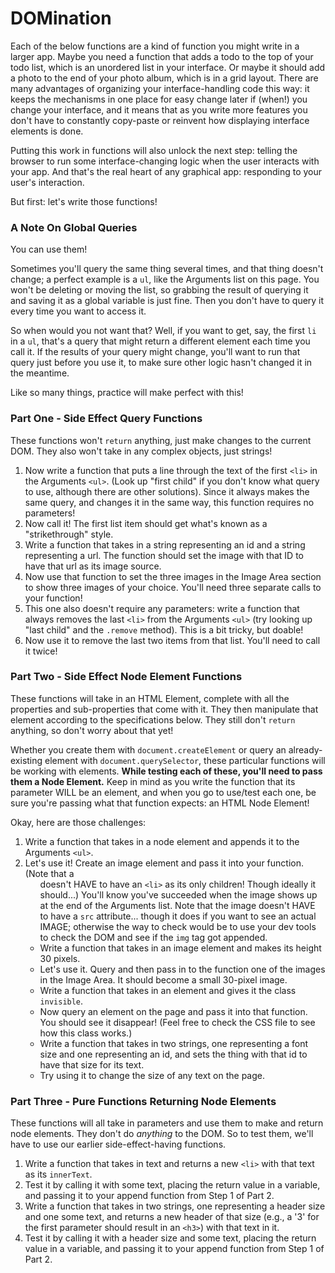 # DOMination

Each of the below functions are a kind of function you might write in a larger app. Maybe you need a function that adds a todo to the top of your todo list, which is an unordered list in your interface. Or maybe it should add a photo to the end of your photo album, which is in a grid layout. There are many advantages of organizing your interface-handling code this way: it keeps the mechanisms in one place for easy change later if (when!) you change your interface, and it means that as you write more features you don't have to constantly copy-paste or reinvent how displaying interface elements is done.

Putting this work in functions will also unlock the next step: telling the browser to run some interface-changing logic when the user interacts with your app. And that's the real heart of any graphical app: responding to your user's interaction.

But first: let's write those functions!


### A Note On Global Queries

You can use them!

Sometimes you'll query the same thing several times, and that thing doesn't change; a perfect example is a `ul`, like the Arguments list on this page. You won't be deleting or moving the list, so grabbing the result of querying it and saving it as a global variable is just fine. Then you don't have to query it every time you want to access it.

So when would you not want that? Well, if you want to get, say, the first `li` in a `ul`, that's a query that might return a different element each time you call it. If the results of your query might change, you'll want to run that query just before you use it, to make sure other logic hasn't changed it in the meantime.

Like so many things, practice will make perfect with this!


### Part One - Side Effect Query Functions

These functions won't `return` anything, just make changes to the current DOM. They also won't take in any complex objects, just strings!

1. Now write a function that puts a line through the text of the first `<li>` in the Arguments `<ul>`. (Look up "first child" if you don't know what query to use, although there are other solutions). Since it always makes the same query, and changes it in the same way, this function requires no parameters!
2. Now call it! The first list item should get what's known as a "strikethrough" style.
3. Write a function that takes in a string representing an id and a string representing a url. The function should set the image with that ID to have that url as its image source.
4. Now use that function to set the three images in the Image Area section to show three images of your choice. You'll need three separate calls to your function!
5. This one also doesn't require any parameters: write a function that always removes the last `<li>` from the Arguments `<ul>`  (try looking up "last child" and the `.remove` method). This is a bit tricky, but doable!
6. Now use it to remove the last two items from that list. You'll need to call it twice!


### Part Two - Side Effect Node Element Functions

These functions will take in an HTML Element, complete with all the properties and sub-properties that come with it. They then manipulate that element according to the specifications below. They still don't `return` anything, so don't worry about that yet!

Whether you create them with `document.createElement` or query an already-existing element with `document.querySelector`, these particular functions will be working with elements. **While testing each of these, you'll need to pass them a Node Element.** Keep in mind as you write the function that its parameter WILL be an element, and when you go to use/test each one, be sure you're passing what that function expects: an HTML Node Element!

Okay, here are those challenges:

1. Write a function that takes in a node element and appends it to the Arguments `<ul>`.
2. Let's use it! Create an image element and pass it into your function. (Note that a <ul> doesn't HAVE to have an `<li>` as its only children! Though ideally it should...) You'll know you've succeeded when the image shows up at the end of the Arguments list. Note that the image doesn't HAVE to have a `src` attribute... though it does if you want to see an actual IMAGE; otherwise the way to check would be to use your dev tools to check the DOM and see if the `img` tag got appended.
3. Write a function that takes in an image element and makes its height 30 pixels.
4. Let's use it. Query and then pass in to the function one of the images in the Image Area. It should become a small 30-pixel image.
5. Write a function that takes in an element and gives it the class `invisible`.
6. Now query an element on the page and pass it into that function. You should see it disappear! (Feel free to check the CSS file to see how this class works.)
7. Write a function that takes in two strings, one representing a font size and one representing an id, and sets the thing with that id to have that size for its text.
8. Try using it to change the size of any text on the page.


### Part Three - Pure Functions Returning Node Elements

These functions will all take in parameters and use them to make and return node elements. They don't do _anything_ to the DOM. So to test them, we'll have to use our earlier side-effect-having functions.

1. Write a function that takes in text and returns a new `<li>` with that text as its `innerText`.
2. Test it by calling it with some text, placing the return value in a variable, and passing it to your append function from Step 1 of Part 2.
3. Write a function that takes in two strings, one representing a header size and one some text, and returns a new header of that size (e.g., a '3' for the first parameter should result in an `<h3>`) with that text in it.
4. Test it by calling it with a header size and some text, placing the return value in a variable, and passing it to your append function from Step 1 of Part 2.
